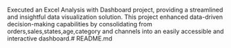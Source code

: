 Executed an Excel Analysis with Dashboard project, providing a streamlined and insightful data visualization solution. This project enhanced data-driven decision-making capabilities by consolidating from orders,sales,states,age,category and channels into an easily accessible and interactive dashboard.# README.md
